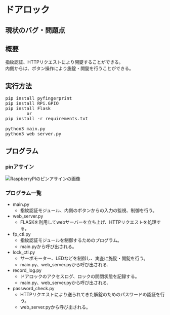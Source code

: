 # ドアロック
## 現状のバグ・問題点

## 概要
指紋認証、HTTPリクエストにより開錠することができる。  
内側からは、ボタン操作により施錠・開錠を行うことができる。  

## 実行方法
<pre>
pip install pyfingerprint
pip install RPi.GPIO
pip install Flask
        or
pip install -r requirements.txt

python3 main.py
python3 web_server.py
</pre>

## プログラム
### pinアサイン
![RaspberryPIのピンアサインの画像](https://camo.qiitausercontent.com/d47eb1c4132a524c410f6eab25e03c36a1fbe271/68747470733a2f2f71696974612d696d6167652d73746f72652e73332e61702d6e6f727468656173742d312e616d617a6f6e6177732e636f6d2f302f313131353239312f32666365326566332d396434332d313361392d396465342d6433336164323936626139302e706e67)

### プログラム一覧
- main.py
    - 指紋認証モジュール、内側のボタンからの入力の監視、制御を行う。
- web_server.py
    - FLASKを利用してwebサーバーを立ち上げ、HTTPリクエストを処理する。
- fp_ctl.py
    - 指紋認証モジュールを制御するためのプログラム。
    - main.pyから呼び出される。
- lock_ctl.py
    - サーボモーター、LEDなどを制御し、実査に施錠・開錠を行う。
    - main.py、web_server.pyから呼び出される.
- record_log.py
    - ドアロックのアクセスログ、ロックの開閉状態を記録する。
    - main.py、web_server.pyから呼び出される.
- password_check.py
    - HTTPリクエストにより送られてきた解錠のためのパスワードの認証を行う。
    - web_server.pyから呼び出される。